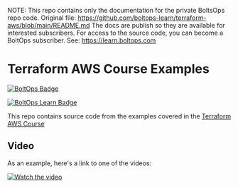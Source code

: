<!-- note marker start -->
NOTE: This repo contains only the documentation for the private BoltsOps repo code.
Original file: https://github.com/boltops-learn/terraform-aws/blob/main/README.md
The docs are publish so they are available for interested subscribers.
For access to the source code, you can become a BoltOps subscriber.
See: https://learn.boltops.com

<!-- note marker end -->

# Terraform AWS Course Examples

[![BoltOps Badge](https://img.boltops.com/boltops/badges/boltops-badge.png)](https://www.boltops.com)

[![BoltOps Learn Badge](https://img.boltops.com/boltops-learn/boltops-learn.png)](https://learn.boltops.com)

This repo contains source code from the examples covered in the [Terraform AWS Course](https://learn.boltops.com/courses/terraform-aws)

## Video

As an example, here's a link to one of the videos:

[![Watch the video](https://learn-uploads.boltops.com/se2yefsfbr9l0t7kdcwou3ytfqmz)](https://learn.boltops.com/courses/terraform-aws/lessons/terraform-aws-ec2-instance-plan-apply-destroy)
